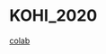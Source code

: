 # KOHI_2020

[colab](https://colab.research.google.com/drive/11zdql-nNqfpJgVQiMTm-0rkcY9ERGZTO#scrollTo=JtUzEVzos8Un)

